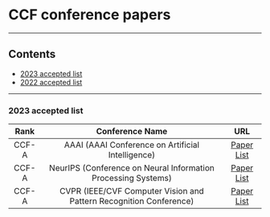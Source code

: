 # CCF conference papers

---

## Contents
- [2023 accepted list](#2023)
- [2022 accepted list](#2022)

---

<a name="2023" />

### 2023 accepted list

| Rank | Conference Name | URL |
| :---: | :---: | :---: |
| CCF-A | AAAI (AAAI Conference on Artificial Intelligence)| [Paper List](https://dblp.org/db/conf/aaai/aaai2023.html) |
| CCF-A | NeurIPS (Conference on Neural Information Processing Systems)| [Paper List](https://dblp.org/db/conf/nips/neurips2023.html) |
| CCF-A | CVPR (IEEE/CVF Computer Vision and Pattern Recognition Conference)| [Paper List](https://dblp.org/db/conf/nips/neurips2023.html) |
